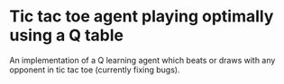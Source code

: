# Tic tac toe agent playing optimally using a Q table
An implementation of a Q learning agent which beats or draws with any opponent in tic tac toe (currently fixing bugs).
